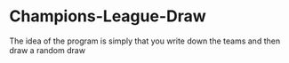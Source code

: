 # Champions-League-Draw
The idea of the program is simply that you write down the teams and then draw a random draw
